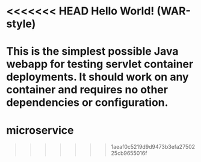 <<<<<<< HEAD
Hello World! (WAR-style)
===============

This is the simplest possible Java webapp for testing servlet container deployments.  It should work on any container and requires no other dependencies or configuration.
=======
# microservice
>>>>>>> 1aeaf0c5219d9d9473b3efa2750225cb9655016f
